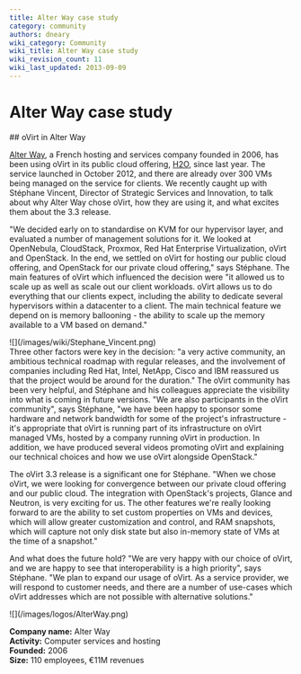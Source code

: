 ```yaml
---
title: Alter Way case study
category: community
authors: dneary
wiki_category: Community
wiki_title: Alter Way case study
wiki_revision_count: 11
wiki_last_updated: 2013-09-09
---
```


# Alter Way case study

<div class="row">
<div class="col-md-7 col-md-offset-1 pad-sides">
## oVirt in Alter Way

[Alter Way](//alterway.fr), a French hosting and services company founded in 2006, has been using oVirt in its public cloud offering, [H2O](//h2o.alterway.fr/), since last year. The service launched in October 2012, and there are already over 300 VMs being managed on the service for clients. We recently caught up with Stéphane Vincent, Director of Strategic Services and Innovation, to talk about why Alter Way chose oVirt, how they are using it, and what excites them about the 3.3 release.

"We decided early on to standardise on KVM for our hypervisor layer, and evaluated a number of management solutions for it. We looked at OpenNebula, CloudStack, Proxmox, Red Hat Enterprise Virtualization, oVirt and OpenStack. In the end, we settled on oVirt for hosting our public cloud offering, and OpenStack for our private cloud offering," says Stéphane. The main features of oVirt which influenced the decision were "it allowed us to scale up as well as scale out our client workloads. oVirt allows us to do everything that our clients expect, including the ability to dedicate several hypervisors within a datacenter to a client. The main technical feature we depend on is memory ballooning - the ability to scale up the memory available to a VM based on demand."

<div class="thumbnail pull-left">
![](/images/wiki/Stephane_Vincent.png)

</div>
Three other factors were key in the decision: "a very active community, an ambitious technical roadmap with regular releases, and the involvement of companies including Red Hat, Intel, NetApp, Cisco and IBM reassured us that the project would be around for the duration." The oVirt community has been very helpful, and Stéphane and his colleagues appreciate the visibility into what is coming in future versions. "We are also participants in the oVirt community", says Stéphane, "we have been happy to sponsor some hardware and network bandwidth for some of the project's infrastructure - it's appropriate that oVirt is running part of its infrastructure on oVirt managed VMs, hosted by a company running oVirt in production. In addition, we have produced several videos promoting oVirt and explaining our technical choices and how we use oVirt alongside OpenStack."

The oVirt 3.3 release is a significant one for Stéphane. "When we chose oVirt, we were looking for convergence between our private cloud offering and our public cloud. The integration with OpenStack's projects, Glance and Neutron, is very exciting for us. The other features we're really looking forward to are the ability to set custom properties on VMs and devices, which will allow greater customization and control, and RAM snapshots, which will capture not only disk state but also in-memory state of VMs at the time of a snapshot."

And what does the future hold? "We are very happy with our choice of oVirt, and we are happy to see that interoperability is a high priority", says Stéphane. "We plan to expand our usage of oVirt. As a service provider, we will respond to customer needs, and there are a number of use-cases which oVirt addresses which are not possible with alternative solutions."

</div>
<div class="col-md-4 pad-sides">
<div class="well well-lg">
![](/images/logos/AlterWay.png)<br>

**Company name:** Alter Way<br>
**Activity:** Computer services and hosting<br>
**Founded:** 2006<br>
**Size:** 110 employees, €11M revenues

</div>
</div>
</div>
